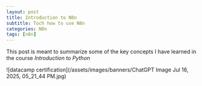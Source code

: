 ```yaml
---
layout: post
title: Introduction to N8n
subtitle: Toch how to use N8n
categories: N8n
tags: [n8n]
---
```


This post is meant to summarize some of the key concepts I have learned in the course *Introduction to Python*


![datacamp certification](/assets/images/banners/ChatGPT Image Jul 16, 2025, 05_21_44 PM.jpg)
 
